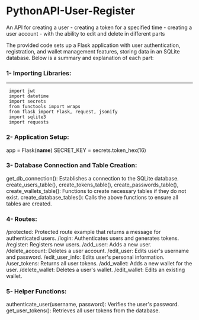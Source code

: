 # PythonAPI-User-Register
An API for creating a user - creating a token for a specified time - creating a user account - with the ability to edit and delete in different parts




The provided code sets up a Flask application with user authentication, registration, and wallet management features, storing data in an SQLite database. Below is a summary and explanation of each part:

### 1- Importing Libraries:

---
```
 import jwt
 import datetime
 import secrets
 from functools import wraps
 from flask import Flask, request, jsonify
 import sqlite3
 import requests
```

### 2- Application Setup:

app = Flask(__name__)
SECRET_KEY = secrets.token_hex(16)


### 3- Database Connection and Table Creation:

get_db_connection(): Establishes a connection to the SQLite database.
create_users_table(), create_tokens_table(), create_passwords_table(), create_wallets_table(): Functions to create necessary tables if they do not exist.
create_database_tables(): Calls the above functions to ensure all tables are created.

### 4- Routes:

/protected: Protected route example that returns a message for authenticated users.
/login: Authenticates users and generates tokens.
/register: Registers new users.
/add_user: Adds a new user.
/delete_account: Deletes a user account.
/edit_user: Edits user's username and password.
/edit_user_info: Edits user's personal information.
/user_tokens: Returns all user tokens.
/add_wallet: Adds a new wallet for the user.
/delete_wallet: Deletes a user's wallet.
/edit_wallet: Edits an existing wallet.

### 5- Helper Functions:

authenticate_user(username, password): Verifies the user's password.
get_user_tokens(): Retrieves all user tokens from the database.
